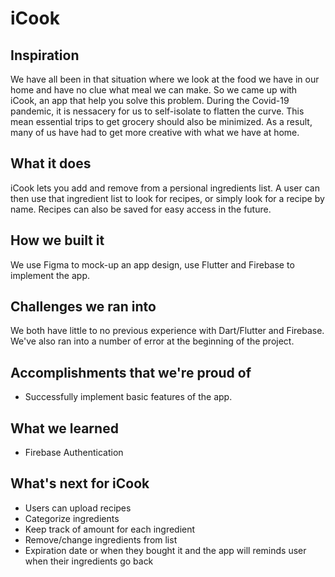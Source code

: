 # iCook

## Inspiration
We have all been in that situation where we look at the food we have in our home and have no clue what meal we can make. So we came up with iCook, an app that help you solve this problem. During the Covid-19 pandemic, it is nessacery for us to self-isolate to flatten the curve. This mean essential trips to get grocery should also be minimized. As a result, many of us have had to get more creative with what we have at home.

## What it does
iCook lets you add and remove from a persional ingredients list. A user can then use that ingredient list to look for recipes, or simply look for a recipe by name. Recipes can also be saved for easy access in the future.

## How we built it
We use Figma to mock-up an app design, use Flutter and Firebase to implement the app.

## Challenges we ran into
We both have little to no previous experience with Dart/Flutter and Firebase. We've also ran into a number of error at the beginning of the project.

## Accomplishments that we're proud of
- Successfully implement basic features of the app.

## What we learned
- Firebase Authentication

## What's next for iCook
- Users can upload recipes
- Categorize ingredients
- Keep track of amount for each ingredient
- Remove/change ingredients from list
- Expiration date or when they bought it and the app will reminds user when their ingredients go back

